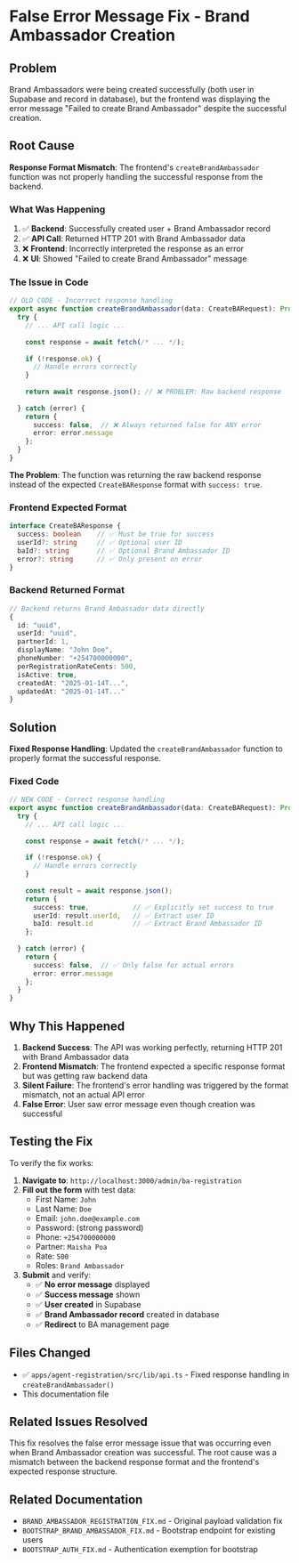 # False Error Message Fix - Brand Ambassador Creation

## Problem
Brand Ambassadors were being created successfully (both user in Supabase and record in database), but the frontend was displaying the error message "Failed to create Brand Ambassador" despite the successful creation.

## Root Cause
**Response Format Mismatch**: The frontend's `createBrandAmbassador` function was not properly handling the successful response from the backend.

### What Was Happening
1. ✅ **Backend**: Successfully created user + Brand Ambassador record
2. ✅ **API Call**: Returned HTTP 201 with Brand Ambassador data
3. ❌ **Frontend**: Incorrectly interpreted the response as an error
4. ❌ **UI**: Showed "Failed to create Brand Ambassador" message

### The Issue in Code
```typescript
// OLD CODE - Incorrect response handling
export async function createBrandAmbassador(data: CreateBARequest): Promise<CreateBAResponse> {
  try {
    // ... API call logic ...
    
    const response = await fetch(/* ... */);
    
    if (!response.ok) {
      // Handle errors correctly
    }
    
    return await response.json(); // ❌ PROBLEM: Raw backend response
    
  } catch (error) {
    return {
      success: false,  // ❌ Always returned false for ANY error
      error: error.message
    };
  }
}
```

**The Problem**: The function was returning the raw backend response instead of the expected `CreateBAResponse` format with `success: true`.

### Frontend Expected Format
```typescript
interface CreateBAResponse {
  success: boolean    // ✅ Must be true for success
  userId?: string     // ✅ Optional user ID
  baId?: string       // ✅ Optional Brand Ambassador ID  
  error?: string      // ✅ Only present on error
}
```

### Backend Returned Format
```typescript
// Backend returns Brand Ambassador data directly
{
  id: "uuid",
  userId: "uuid", 
  partnerId: 1,
  displayName: "John Doe",
  phoneNumber: "+254700000000",
  perRegistrationRateCents: 500,
  isActive: true,
  createdAt: "2025-01-14T...",
  updatedAt: "2025-01-14T..."
}
```

## Solution
**Fixed Response Handling**: Updated the `createBrandAmbassador` function to properly format the successful response.

### Fixed Code
```typescript
// NEW CODE - Correct response handling
export async function createBrandAmbassador(data: CreateBARequest): Promise<CreateBAResponse> {
  try {
    // ... API call logic ...
    
    const response = await fetch(/* ... */);
    
    if (!response.ok) {
      // Handle errors correctly
    }
    
    const result = await response.json();
    return {
      success: true,           // ✅ Explicitly set success to true
      userId: result.userId,   // ✅ Extract user ID
      baId: result.id          // ✅ Extract Brand Ambassador ID
    };
    
  } catch (error) {
    return {
      success: false,  // ✅ Only false for actual errors
      error: error.message
    };
  }
}
```

## Why This Happened
1. **Backend Success**: The API was working perfectly, returning HTTP 201 with Brand Ambassador data
2. **Frontend Mismatch**: The frontend expected a specific response format but was getting raw backend data
3. **Silent Failure**: The frontend's error handling was triggered by the format mismatch, not an actual API error
4. **False Error**: User saw error message even though creation was successful

## Testing the Fix
To verify the fix works:

1. **Navigate to**: `http://localhost:3000/admin/ba-registration`
2. **Fill out the form** with test data:
   - First Name: `John`
   - Last Name: `Doe`
   - Email: `john.doe@example.com`
   - Password: (strong password)
   - Phone: `+254700000000`
   - Partner: `Maisha Poa`
   - Rate: `500`
   - Roles: `Brand Ambassador`
3. **Submit** and verify:
   - ✅ **No error message** displayed
   - ✅ **Success message** shown
   - ✅ **User created** in Supabase
   - ✅ **Brand Ambassador record** created in database
   - ✅ **Redirect** to BA management page

## Files Changed
- ✅ `apps/agent-registration/src/lib/api.ts` - Fixed response handling in `createBrandAmbassador()`
- This documentation file

## Related Issues Resolved
This fix resolves the false error message issue that was occurring even when Brand Ambassador creation was successful. The root cause was a mismatch between the backend response format and the frontend's expected response structure.

## Related Documentation
- `BRAND_AMBASSADOR_REGISTRATION_FIX.md` - Original payload validation fix
- `BOOTSTRAP_BRAND_AMBASSADOR_FIX.md` - Bootstrap endpoint for existing users
- `BOOTSTRAP_AUTH_FIX.md` - Authentication exemption for bootstrap
